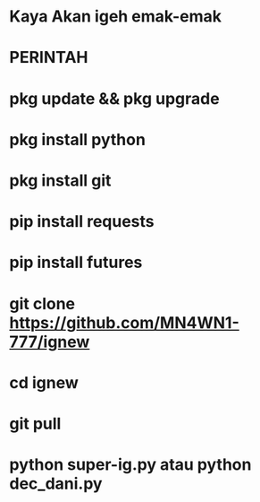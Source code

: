 # Kaya Akan igeh emak-emak
# PERINTAH
# pkg update && pkg upgrade
# pkg install python
# pkg install git
# pip install requests
# pip install futures
# git clone https://github.com/MN4WN1-777/ignew
# cd ignew
# git pull
# python super-ig.py atau python dec_dani.py

